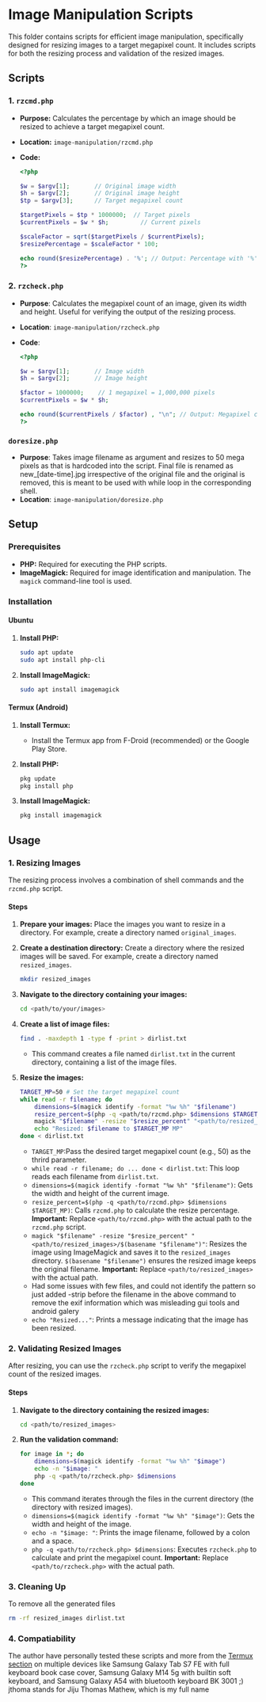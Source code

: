 # Image Manipulation Scripts

This folder contains scripts for efficient image manipulation, specifically designed for resizing images to a target megapixel count. It includes scripts for both the resizing process and validation of the resized images.

## Scripts

### 1. `rzcmd.php`

* **Purpose:** Calculates the percentage by which an image should be resized to achieve a target megapixel count.
* **Location:** `image-manipulation/rzcmd.php`
* **Code:**

    ```php
    <?php
    
    $w = $argv[1];       // Original image width
    $h = $argv[2];       // Original image height
    $tp = $argv[3];      // Target megapixel count
    
    $targetPixels = $tp * 1000000;  // Target pixels
    $currentPixels = $w * $h;         // Current pixels
    
    $scaleFactor = sqrt($targetPixels / $currentPixels);
    $resizePercentage = $scaleFactor * 100;
    
    echo round($resizePercentage) . '%'; // Output: Percentage with '%'
    ?>
    ```

### 2. `rzcheck.php`

* **Purpose**: Calculates the megapixel count of an image, given its width and height. Useful for verifying the output of the resizing process.
* **Location**: `image-manipulation/rzcheck.php`
* **Code**:

    ```php
    <?php
    
    $w = $argv[1];       // Image width
    $h = $argv[2];       // Image height
    
    $factor = 1000000;    // 1 megapixel = 1,000,000 pixels
    $currentPixels = $w * $h;
    
    echo round($currentPixels / $factor) , "\n"; // Output: Megapixel count, newline
    ?>
    ```
### `doresize.php`
* **Purpose**: Takes image filename as argument and resizes to 50 mega pixels as that is hardcoded into the script. Final file is renamed as new_[date-time].jpg irrespective of the original file and the original is removed, this is meant to be used with while loop in the corresponding shell. 
* **Location**: `image-manipulation/doresize.php`


## Setup

### Prerequisites

* **PHP:** Required for executing the PHP scripts.
* **ImageMagick:** Required for image identification and manipulation. The `magick` command-line tool is used.

### Installation

#### Ubuntu

1.  **Install PHP:**

    ```bash
    sudo apt update
    sudo apt install php-cli
    ```

2.  **Install ImageMagick:**

    ```bash
    sudo apt install imagemagick
    ```

#### Termux (Android)

1.  **Install Termux:**
    * Install the Termux app from F-Droid (recommended) or the Google Play Store.

2.  **Install PHP:**

    ```bash
    pkg update
    pkg install php
    ```

3.  **Install ImageMagick:**

    ```bash
    pkg install imagemagick
    ```

## Usage

### 1. Resizing Images

The resizing process involves a combination of shell commands and the `rzcmd.php` script.

#### Steps

1.  **Prepare your images:** Place the images you want to resize in a directory. For example, create a directory named `original_images`.

2.  **Create a destination directory:** Create a directory where the resized images will be saved. For example, create a directory named `resized_images`.

    ```bash
    mkdir resized_images
    ```

3.  **Navigate to the directory containing your images:**

    ```bash
    cd <path/to/your/images>
    ```

4.  **Create a list of image files:**

    ```bash
    find . -maxdepth 1 -type f -print > dirlist.txt
    ```

    * This command creates a file named `dirlist.txt` in the current directory, containing a list of the image files.

5.  **Resize the images:**

    ```bash
    TARGET_MP=50 # Set the target megapixel count
    while read -r filename; do
        dimensions=$(magick identify -format "%w %h" "$filename")
        resize_percent=$(php -q <path/to/rzcmd.php> $dimensions $TARGET_MP)
        magick "$filename" -resize "$resize_percent" "<path/to/resized_images>/$(basename "$filename")"
        echo "Resized: $filename to $TARGET_MP MP"
    done < dirlist.txt
    ```

    * `TARGET_MP`:Pass the desired target megapixel count (e.g., 50) as the thrird parameter.
    * `while read -r filename; do ... done < dirlist.txt`: This loop reads each filename from `dirlist.txt`.
    * `dimensions=$(magick identify -format "%w %h" "$filename")`: Gets the width and height of the current image.
    * `resize_percent=$(php -q <path/to/rzcmd.php> $dimensions $TARGET_MP)`: Calls `rzcmd.php` to calculate the resize percentage. **Important:** Replace `<path/to/rzcmd.php>` with the actual path to the `rzcmd.php` script.
    * `magick "$filename" -resize "$resize_percent" "<path/to/resized_images>/$(basename "$filename")"`: Resizes the image using ImageMagick and saves it to the `resized_images` directory. `$(basename "$filename")` ensures the resized image keeps the original filename. **Important:** Replace `<path/to/resized_images>` with the actual path.
    * Had some issues with few files, and could not identify the pattern so just added -strip before the filename in the above command to remove the exif information which was misleading gui tools and android galery
    * `echo "Resized..."`: Prints a message indicating that the image has been resized.

### 2. Validating Resized Images

After resizing, you can use the `rzcheck.php` script to verify the megapixel count of the resized images.

#### Steps

1.  **Navigate to the directory containing the resized images:**

    ```bash
    cd <path/to/resized_images>
    ```

2.  **Run the validation command:**

    ```bash
    for image in *; do
        dimensions=$(magick identify -format "%w %h" "$image")
        echo -n "$image: "
        php -q <path/to/rzcheck.php> $dimensions
    done
    ```

    * This command iterates through the files in the current directory (the directory with resized images).
    * `dimensions=$(magick identify -format "%w %h" "$image")`: Gets the width and height of the image.
    * `echo -n "$image: "`: Prints the image filename, followed by a colon and a space.
    * `php -q <path/to/rzcheck.php> $dimensions`: Executes `rzcheck.php` to calculate and print the megapixel count. **Important:** Replace `<path/to/rzcheck.php>` with the actual path.

### 3. Cleaning Up

To remove all the generated files

```bash
rm -rf resized_images dirlist.txt
```

### 4. Compatiability

The author have personally tested these scripts and more from the [Termux section](../termux/) on multiple devices like Samsung Galaxy Tab S7 FE with full keyboard book case cover, Samsung Galaxy M14 5g with builtin soft keyboard, and Samsung Galaxy A54 with bluetooth keyboard BK 3001 
;) jthoma stands for Jiju Thomas Mathew, which is my full name
